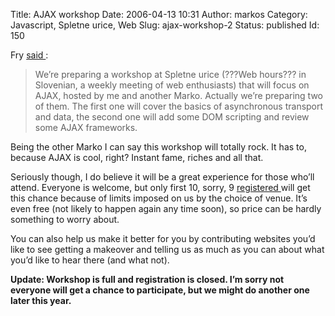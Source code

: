 Title: AJAX workshop
Date: 2006-04-13 10:31
Author: markos
Category: Javascript, Spletne urice, Web
Slug: ajax-workshop-2
Status: published
Id: 150

<div>
 <p>
  Fry
  <a href="http://friedcellcollective.net/outbreak/2006/04/12/ajax-workshop/">
   said
  </a>
  :
 </p>
 <blockquote>
  <p>
   We’re preparing a workshop at Spletne urice (???Web hours??? in Slovenian, a weekly meeting of web enthusiasts) that will focus on AJAX, hosted by me and another Marko. Actually we’re preparing two of them. The first one will cover the basics of asynchronous transport and data, the second one will add some DOM scripting and review some AJAX frameworks.
  </p>
 </blockquote>
 <p>
  Being the other Marko I can say this workshop will totally rock. It has to, because AJAX is cool, right? Instant fame, riches and all that.
 </p>
 <p>
  Seriously though, I do believe it will be a great experience for those who’ll attend. Everyone is welcome, but only first 10, sorry, 9
  <a href="http://web.zen.si/archives/2006/04/ajax-workshop/">
   registered
  </a>
  will get this chance because of limits imposed on us by the choice of venue. It’s even free (not likely to happen again any time soon), so price can be hardly something to worry about.
 </p>
 <p>
  You can also help us make it better for you by contributing websites you’d like to see getting a makeover and telling us as much as you can about what you’d like to hear there (and what not).
 </p>
 <p>
  <strong>
   Update: Workshop is full and registration is closed. I’m sorry not everyone will get a chance to participate, but we might do another one later this year.
  </strong>
 </p>
</div>
